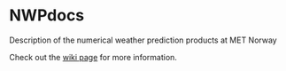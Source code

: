 # NWPdocs
Description of the numerical weather prediction products at MET Norway

Check out the [wiki page](https://github.com/metno/NWPdocs/wiki) for more information.
